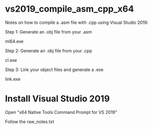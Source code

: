 # vs2019_compile_asm_cpp_x64

Notes on how to compile a .asm file with .cpp using Visual Studio 2019:

Step 1: Generate an .obj file from your .asm 

ml64.exe

Step 2: Generate an .obj file from your .cpp

cl.exe

Step 3: Link your object files and generate a .exe 

link.exe


# Install Visual Studio 2019

Open "x64 Native Tools Command Prompt for VS 2019"

Follow the raw_notes.txt

